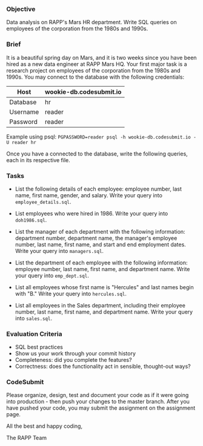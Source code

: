 ### Objective

Data analysis on RAPP's Mars HR department. Write SQL queries on employees of the corporation from the 1980s and 1990s.

### Brief

It is a beautiful spring day on Mars, and it is two weeks since you have been hired as a new data engineer at RAPP Mars HQ. Your first major task is a research project on employees of the corporation from the 1980s and 1990s. You may connect to the database with the following credentials:

| Host        | wookie-db.codesubmit.io |
| ----------- | ----------------------- |
| Database    | hr                      |
| Username    | reader                  |
| Password    | reader                  |

Example using psql: `PGPASSWORD=reader psql -h wookie-db.codesubmit.io -U reader hr`

Once you have a connected to the database, write the following queries, each in its respective file.

### Tasks

-   List the following details of each employee: employee number, last name, first name, gender, and salary.
    Write your query into `employee_details.sql`.

-   List employees who were hired in 1986.
    Write your query into `doh1986.sql`.

-   List the manager of each department with the following information: department number, department name, the manager's employee number, last name, first name, and start and end employment dates.
    Write your query into `managers.sql`.

-   List the department of each employee with the following information: employee number, last name, first name, and department name.
    Write your query into `emp_dept.sql`.

-   List all employees whose first name is "Hercules" and last names begin with "B."
    Write your query into `hercules.sql`.

-   List all employees in the Sales department, including their employee number, last name, first name, and department name.
    Write your query into `sales.sql`.

### Evaluation Criteria

-   SQL best practices
-   Show us your work through your commit history
-   Completeness: did you complete the features?
-   Correctness: does the functionality act in sensible, thought-out ways?

### CodeSubmit

Please organize, design, test and document your code as if it were going into production - then push your changes to the master branch. After you have pushed your code, you may submit the assignment on the assignment page.

All the best and happy coding,

The RAPP Team